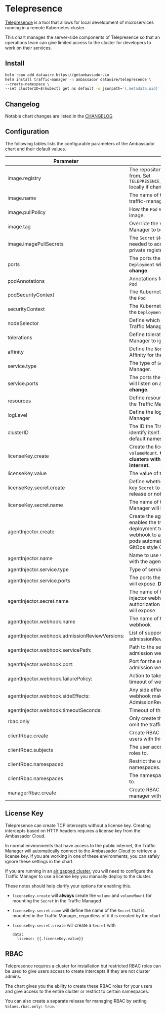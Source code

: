 # Telepresence

[Telepresence](https://www.getambassador.io/products/telepresence/) is a tool 
that allows for local development of microservices running in a remote 
Kubernetes cluster.

This chart manages the server-side components of Telepresence so that an
operations team can give limited access to the cluster for developers to work on
their services.

## Install

```sh
helm repo add datawire https://getambassador.io
helm install traffic-manager -n ambassador datawire/telepresence \
--create-namespace \
--set clusterID=$(kubectl get ns default -o jsonpath='{.metadata.uid}')
```

## Changelog

Notable chart changes are listed in the [CHANGELOG](./CHANGELOG.md)

## Configuration

The following tables lists the configurable parameters of the Ambassador chart and their default values.

| Parameter                | Description                                                                                                             | Default                                                                                           |
|--------------------------|-------------------------------------------------------------------------------------------------------------------------|---------------------------------------------------------------------------------------------------|
| image.registry         | The repository to download the image from. Set `TELEPRESENCE_REGISTRY=image.registry` locally if changing this value. | `docker.io/datawire`                                                                         |
| image.name         | The name of the image to use for the traffic-manager                                                                      | `tel2`                                                                                            |
| image.pullPolicy         | How the `Pod` will attempt to pull the image.                                                                           | `IfNotPresent`                                                                                    |
| image.tag                | Override the version of the Traffic Manager to be installed.                                                            | `""` (Defined in `appVersion` Chart.yaml)                                                         |
| image.imagePullSecrets   | The `Secret` storing any credentials needed to access the image in a private registry.                                  | `[]`                                                                                              |
| ports            | The ports the Traffic Manager `Deployment` will expose. **Do not change.**                               | `[{"name":"api","port":8081},{"name": "https", "port": 8443]` |
| podAnnotations           | Annotations for the Traffic Manager `Pod`                                                                               | `{}`                                                                                              |
| podSecurityContext       | The Kubernetes SecurityContext for the `Pod`                                                                            | `{}`                                                                                              |
| securityContext          | The Kubernetes SecurityContext for the `Deployment`                                                                     | `{"readOnlyRootFilesystem": true, "runAsNonRoot": true, "runAsUser": 1000}`                       |
| nodeSelector             | Define which `Node`s you want to the Traffic Manager to be deployed to.                                                 | `{}`                                                                                              |
| tolerations              | Define tolerations for the Traffic Manager to ignore `Node` taints.                                                     | `[]`                                                                                              |
| affinity                 | Define the `Node` Affinity and Anti-Affinity for the Traffic Manager.                                                   | `{}`                                                                                              |
| service.type             | The type of `Service` for the Traffic Manager.                                                                          | `ClusterIP`                                                                                       |
| service.ports            | The ports the Traffic Manager `Service` will listen on and forward to. **Do not change.**                               | `[{"name":"api","port":8081,"targetPort":"api"}]` |
| resources                | Define resource requests and limits for the Traffic Manger.                                                             | `{}`                                                                                              |
| logLevel                 | Define the logging level of the Traffic Manager                                                                         | `debug`                                                                                           |
| clusterID                | The ID the Traffic Manager uses to identify itself. This is just the UID of the default namespace.                      | `""`                                                                                              |
| licenseKey.create        | Create the license key `volume` and `volumeMount`. **Only required for clusters without access to the internet.**       | `false`                                                                                           |
| licenseKey.value         | The value of the license key.                                                                                           | `""`                                                                                              |
| licenseKey.secret.create | Define whether you want the license key `Secret` to be managed by the release or not.                                   | `true`                                                                                            |
| licenseKey.secret.name   | The name of the `Secret` that Traffic Manager will look for.                                                            | `systema-license`                                                                                 |
| agentInjector.create   | Create the agentInjector objects that enables the traffic-manager deployment to act as a mutating webhook to add the agent to specified pods automatically (useful if you use GitOps style CD, like Argo).                                                                                                                                       | `true`                                                                                 |
| agentInjector.name   | Name to use with objects associated with the agent-injector.                                                                 | `agent-injector`                                                                                 |
| agentInjector.service.type   | Type of service for the agent-injector.                                                                             | `ClusterIP`                                                                                 |
| agentInjector.service.ports  | The ports the agent-injector `Service` will expose. **Do not change.**                               | `[{"name":"https","port":443, "targetPort": "https"}]`                                                      |
| agentInjector.secret.name  | The name of the secret the agent-injector webhook uses for authorization with the kubernetes api will expose.                                                                                                    | `mutator-webhook-tls`                                                                                        |
| agentInjector.webhook.name  | The name of the agent-injector webhook                                                                           | `agent-injector-webhook`                                                                                        |
| agentInjector.webhook.admissionReviewVersions:  | List of supported admissionReviewVersions.                                                                           | `["v1"]`                                                                                        |
| agentInjector.webhook.servicePath:  | Path to the service that provides the admission webhook                                                                          | `/traffic-agent`                                                                                        |
| agentInjector.webhook.port:  | Port for the service that provides the admission webhook                                                                          | `443`                                                                                        |
| agentInjector.webhook.failurePolicy:  | Action to take on unexpected failure or timeout of webhook.                                                               | `Ignore`                                                                                        |
| agentInjector.webhook.sideEffects:  | Any side effects the admission webhook makes outside of AdmissionReview.                                                                                                                                                        | `None`                                                                                        |
| agentInjector.webhook.timeoutSeconds:  | Timeout of the admission webhook                                                                                       | `5`                                                                                        |
| rbac.only                | Only create the RBAC resources and omit the traffic-manger.                                                             | `false`                                                                                           |
| clientRbac.create              | Create RBAC resources for non-admin users with this release.                                                            | `false`                                                                                           |
| clientRbac.subjects            | The user accounts to tie the created roles to.                                                                          | `{}`                                                                                              |
| clientRbac.namespaced          | Restrict the users to specific namespaces.                                                                              | `["ambassador"]`                                                                                  |
| clientRbac.namespaces          | The namespaces to give users access to.                                                                                 | `false`                                                                                           |
| managerRbac.create              | Create RBAC resources for traffic-manager with this release.                                                           | `true`                                                                                            |


## License Key 

Telepresence can create TCP intercepts without a license key. Creating 
intercepts based on HTTP headers requires a license key from the Ambassador
Cloud.

In normal environments that have access to the public internet, the Traffic
Manager will automatically connect to the Ambassador Cloud to retrieve a license
key. If you are working in one of these environments, you can safely ignore
these settings in the chart.

If you are running in an [air gapped cluster](https://www.getambassador.io/docs/telepresence/latest/reference/cluster-config/#air-gapped-cluster),
you will need to configure the Traffic Manager to use a license key you manually
deploy to the cluster.

These notes should help clarify your options for enabling this.

* `licenseKey.create` will **always** create the `volume` and `volumeMount` for
mounting the `Secret` in the Traffic Managed

* `licenseKey.secret.name` will define the name of the `Secret` that is
mounted in the Traffic Manager, regardless of it it is created by the chart

* `licenseKey.secret.create` will create a `Secret` with
   ```
   data:
     license: {{.licenseKey.value}}
   ```

## RBAC

Telepresence requires a cluster for installation but restricted RBAC roles can 
be used to give users access to create intercepts if they are not cluster
admins.

The chart gives you the ability to create these RBAC roles for your users and
give access to the entire cluster or restrict to certain namespaces.

You can also create a separate release for managing RBAC by setting 
`Values.rbac.only: true`.
